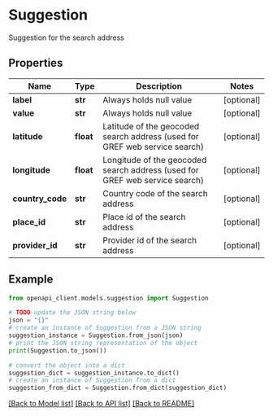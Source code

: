 # Suggestion

Suggestion for the search address

## Properties

Name | Type | Description | Notes
------------ | ------------- | ------------- | -------------
**label** | **str** | Always holds null value | [optional] 
**value** | **str** | Always holds null value | [optional] 
**latitude** | **float** | Latitude of the geocoded search address (used for GREF web service search) | [optional] 
**longitude** | **float** | Longitude of the geocoded search address (used for GREF web service search) | [optional] 
**country_code** | **str** | Country code of the search address | [optional] 
**place_id** | **str** | Place id of the search address | [optional] 
**provider_id** | **str** | Provider id of the search address | [optional] 

## Example

```python
from openapi_client.models.suggestion import Suggestion

# TODO update the JSON string below
json = "{}"
# create an instance of Suggestion from a JSON string
suggestion_instance = Suggestion.from_json(json)
# print the JSON string representation of the object
print(Suggestion.to_json())

# convert the object into a dict
suggestion_dict = suggestion_instance.to_dict()
# create an instance of Suggestion from a dict
suggestion_from_dict = Suggestion.from_dict(suggestion_dict)
```
[[Back to Model list]](../README.md#documentation-for-models) [[Back to API list]](../README.md#documentation-for-api-endpoints) [[Back to README]](../README.md)


